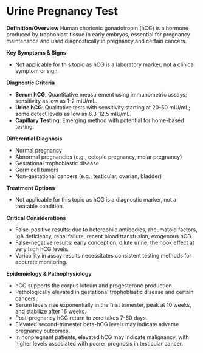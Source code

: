 # Urine Pregnancy Test

**Definition/Overview**
Human chorionic gonadotropin (hCG) is a hormone produced by trophoblast tissue in early embryos, essential for pregnancy maintenance and used diagnostically in pregnancy and certain cancers.

**Key Symptoms & Signs**
- Not applicable for this topic as hCG is a laboratory marker, not a clinical symptom or sign.

**Diagnostic Criteria**
- **Serum hCG**: Quantitative measurement using immunometric assays; sensitivity as low as 1-2 mIU/mL.
- **Urine hCG**: Qualitative tests with sensitivity starting at 20-50 mIU/mL; some detect levels as low as 6.3-12.5 mIU/mL.
- **Capillary Testing**: Emerging method with potential for home-based testing.

**Differential Diagnosis**
- Normal pregnancy
- Abnormal pregnancies (e.g., ectopic pregnancy, molar pregnancy)
- Gestational trophoblastic disease
- Germ cell tumors
- Non-gestational cancers (e.g., testicular, ovarian, bladder)

**Treatment Options**
- Not applicable for this topic as hCG is a diagnostic marker, not a treatable condition.

**Critical Considerations**
- False-positive results: due to heterophile antibodies, rheumatoid factors, IgA deficiency, renal failure, recent blood transfusion, exogenous hCG.
- False-negative results: early conception, dilute urine, the hook effect at very high hCG levels.
- Variability in assay results necessitates consistent testing methods for accurate monitoring.

**Epidemiology & Pathophysiology**
- hCG supports the corpus luteum and progesterone production.
- Pathologically elevated in gestational trophoblastic disease and certain cancers.
- Serum levels rise exponentially in the first trimester, peak at 10 weeks, and stabilize after 16 weeks.
- Post-pregnancy hCG return to zero takes 7-60 days.
- Elevated second-trimester beta-hCG levels may indicate adverse pregnancy outcomes.
- In nonpregnant patients, elevated hCG may indicate malignancy, with higher levels associated with poorer prognosis in testicular cancer.